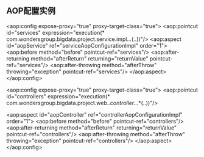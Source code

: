 ## AOP配置实例


<!-- 打印日志 切入service层 -->
<aop:config expose-proxy="true" proxy-target-class="true">
<aop:pointcut id="services" expression="execution(* com.wondersgroup.bigdata.project.service.impl.*..*(..))"/>
<aop:aspect id="aopService" ref="serviceAopConfigurationImpl" order="1">
<aop:before method="before" pointcut-ref="services"/>
<aop:after-returning method="afterReturn" returning="returnValue" pointcut-ref="services"/>
<aop:after-throwing method="afterThrow" throwing="exception" pointcut-ref="services"/>
</aop:aspect>
</aop:config>

<!--  切入controller层-->
<aop:config expose-proxy="true" proxy-target-class="true">
<aop:pointcut id="controllers" expression="execution(* com.wondersgroup.bigdata.project.web.*.controller.*..*(..))"/>
<!--    <aop:pointcut id="controllers" expression="execution(* com.wondersgroup.bigdata.project.web.test.controller.TestController.aopService(Long, Long, Long))"/>-->
<aop:aspect id="aopController" ref="controllerAopConfigurationImpl" order="1">
<aop:before method="before" pointcut-ref="controllers"/>
<aop:after-returning method="afterReturn" returning="returnValue" pointcut-ref="controllers"/>
<aop:after-throwing method="afterThrow" throwing="exception" pointcut-ref="controllers"/>
</aop:aspect>
</aop:config>